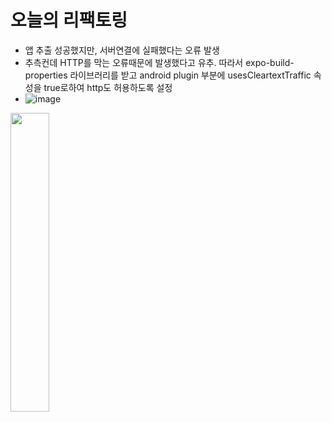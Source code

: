 # 오늘의 리팩토링
- 앱 추출 성공했지만, 서버연결에 실패했다는 오류 발생
- 추측컨데 HTTP를 막는 오류때문에 발생했다고 유추. 따라서 expo-build-properties 라이브러리를 받고 android plugin 부분에 usesCleartextTraffic 속성을 true로하여 http도 허용하도록 설정
- ![image](https://github.com/ChaeDoll/TIL/assets/108540812/5aa0abfa-3ba6-4ba9-9178-f0f850957c75)
<img src="https://github.com/ChaeDoll/TIL/assets/108540812/7d0b9add-dafe-4a92-a823-f98a422306c9" width="35%"/>
